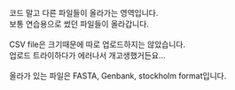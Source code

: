 코드 말고 다른 파일들이 올라가는 영역입니다. <br>
보통 연습용으로 썼던 파일들이 올라갑니다. <br>
<br>
CSV file은 크기때문에 따로 업로드하지는 않았습니다. <br>
업로드 트라이하다가 에러나서 개고생했거든요... <br>
<br>
올라가 있는 파일은 FASTA, Genbank, stockholm format입니다. 
